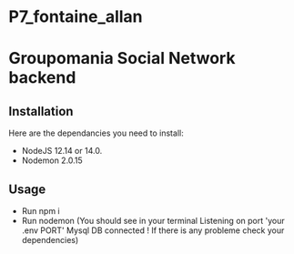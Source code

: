 # P7_fontaine_allan
# Groupomania Social Network backend #

## Installation ##

Here are the dependancies you need to install:
- NodeJS 12.14 or 14.0.
- Nodemon 2.0.15


## Usage ##

- Run npm i
- Run nodemon 
(You should see in your terminal
Listening on port 'your .env PORT'
Mysql DB connected !
If there is any probleme check your dependencies)